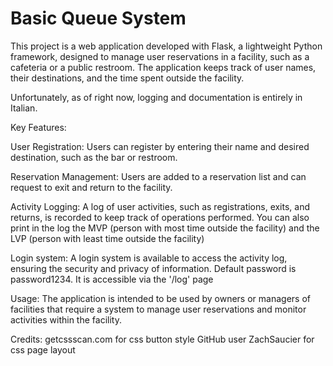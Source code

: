 # Basic Queue System
This project is a web application developed with Flask, a lightweight Python framework, designed to manage user reservations in a facility, such as a cafeteria or a public restroom. The application keeps track of user names, their destinations, and the time spent outside the facility.

Unfortunately, as of right now, logging and documentation is entirely in Italian.

Key Features:

User Registration: Users can register by entering their name and desired destination, such as the bar or restroom.

Reservation Management: Users are added to a reservation list and can request to exit and return to the facility.

Activity Logging: A log of user activities, such as registrations, exits, and returns, is recorded to keep track of operations performed. You can also print in the log the MVP (person with most time outside the facility) and the LVP (person with least time outside the facility)

Login system: A login system is available to access the activity log, ensuring the security and privacy of information. Default password is password1234. It is accessible via the '/log' page

Usage:
The application is intended to be used by owners or managers of facilities that require a system to manage user reservations and monitor activities within the facility.

Credits:
getcssscan.com for css button style
GitHub user ZachSaucier for css page layout